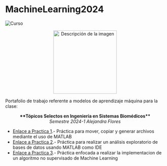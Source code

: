 # MachineLearning2024
![Curso](https://img.shields.io/badge/Curso-1977--TSISB%20en%20desarrollo-blue)

<p align="center">
  <img src="https://www.unam.mx/sites/default/files/images/unam.svg" alt="Descripción de la imagen" width="200">
</p>

Portafolio de trabajo referente a modelos de aprendizaje máquina para la clase:
<p align = "center">
    <strong> **Tópicos Selectos en Ingeniería en Sistemas Biomédicos** </strong><br>
    <em>Semestre 2024-1</em>
    <em>Alejandra Flores</em>
</p>

- [Enlace a Practica 1](practica_1/).- Práctica para mover, copiar y generar archivos mediante el uso de MATLAB
- [Enlace a Practica 2](practica_2/).- Práctica para realizar un análisis exploratorio de bases de datos usando MATLAB como IDE
- [Enlace a Practica 3](practica_3/).- Práctica enfocada a realizar la implementacion de un algoritmo no supervisado de Machine Learning 
